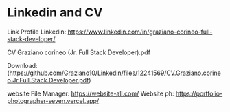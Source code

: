 # Linkedin and CV

Link Profile Linkedin: https://www.linkedin.com/in/graziano-corineo-full-stack-developer/

CV Graziano corineo (Jr. Full Stack Developer).pdf

Download: 
(https://github.com/Graziano10/Linkedin/files/12241569/CV.Graziano.corineo.Jr.Full.Stack.Developer.pdf)

website File Manager: https://website-all.com/
Website ph: https://portfolio-photographer-seven.vercel.app/
